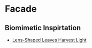 # Facade


## Biomimetic Inspirtation
* [Lens-Shaped Leaves Harvest Light](https://asknature.org/strategy/crystals-draw-sunlight-into-plant/)
